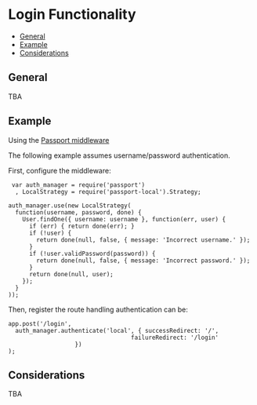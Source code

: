 # Login Functionality 

- [General](#general)
- [Example](#example)
- [Considerations](#considerations)

## General
TBA

## Example
Using the [Passport middleware](http://www.passportjs.org/)

The following example assumes username/password authentication.

First, configure the middleware:
```
 var auth_manager = require('passport')
  , LocalStrategy = require('passport-local').Strategy;

auth_manager.use(new LocalStrategy(
  function(username, password, done) {
    User.findOne({ username: username }, function(err, user) {
      if (err) { return done(err); }
      if (!user) {
        return done(null, false, { message: 'Incorrect username.' });
      }
      if (!user.validPassword(password)) {
        return done(null, false, { message: 'Incorrect password.' });
      }
      return done(null, user);
    });
  }
));
```

Then, register the route handling authentication can be:
```
app.post('/login',
  auth_manager.authenticate('local', { successRedirect: '/',
                                   failureRedirect: '/login'
				   })
);
```

## Considerations
TBA
